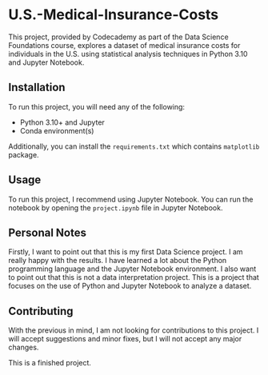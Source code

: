 # U.S.-Medical-Insurance-Costs
This project, provided by Codecademy as part of the Data Science Foundations course, explores a dataset of medical insurance costs for individuals in the U.S. using statistical analysis techniques in Python 3.10 and Jupyter Notebook.

## Installation

To run this project, you will need any of the following:
- Python 3.10+ and Jupyter
- Conda environment(s)

Additionally, you can install the `requirements.txt` which contains `matplotlib` package.

## Usage

To run this project, I recommend using Jupyter Notebook.
You can run the notebook by opening the `project.ipynb` file in Jupyter Notebook.

## Personal Notes

Firstly, I want to point out that this is my first Data Science project.
I am really happy with the results.
I have learned a lot about the Python programming language and the Jupyter Notebook environment.
I also want to point out that this is not a data interpretation project.
This is a project that focuses on the use of Python and Jupyter Notebook to analyze a dataset.


## Contributing

With the previous in mind, I am not looking for contributions to this project.
I will accept suggestions and minor fixes, but I will not accept any major changes.

This is a finished project.
